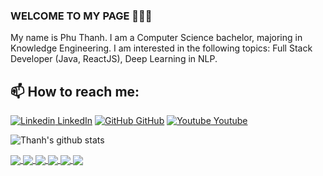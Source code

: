 ### WELCOME TO MY PAGE 👋👋👋
My name is Phu Thanh. I am a Computer Science bachelor, majoring in Knowledge Engineering. I am interested in the following topics: Full Stack Developer (Java, ReactJS), Deep Learning in NLP.<br>
## 📫 How to reach me: 

[![Linkedin](https://i.stack.imgur.com/gVE0j.png) LinkedIn](https://www.linkedin.com/in/phuthanhle/) [![GitHub](https://i.stack.imgur.com/tskMh.png) GitHub](https://github.com/LePhuThanh) [![Youtube]() Youtube](https://www.youtube.com/@hoamipubgm73)


![Thanh's github stats](https://github-readme-stats-git-masterrstaa-rickstaa.vercel.app/api?username=LePhuThanh&show_icons=true&theme=tokyonight&hide=contribs,prs,issues)

<a href="https://github.com/LePhuThanh/SpringMVC_CRUD_JSP/">
  <img align="center" src="https://github-readme-stats.anuraghazra1.vercel.app/api/pin/?username=LePhuThanh&repo=SpringMVC_CRUD_JSP&theme=radical" />
</a>  

<a href="https://github.com/LePhuThanh/Spring-boot-tutorial/">
  <img align="center" src="https://github-readme-stats.anuraghazra1.vercel.app/api/pin/?username=LePhuThanh&repo=Spring-boot-tutorial&theme=cobalt" />
</a>  

<a href="https://github.com/LePhuThanh/Project-react-basic/">
  <img align="center" src="https://github-readme-stats.anuraghazra1.vercel.app/api/pin/?username=LePhuThanh&repo=Project-react-basic&theme=merko" />
</a>

<a href="https://github.com/LePhuThanh/tutorial-typescript/">
  <img align="center" src="https://github-readme-stats.anuraghazra1.vercel.app/api/pin/?username=LePhuThanh&repo=tutorial-typescript&theme=gruvbox" />
</a>    

<a href="https://github.com/LePhuThanh/demoDocker/">
  <img align="center" src="https://github-readme-stats.anuraghazra1.vercel.app/api/pin/?username=LePhuThanh&repo=demoDocker&theme=onedark" />
</a>    


<a href="https://github.com/LePhuThanh/chatterbot/">
  <img align="center" src="https://github-readme-stats.anuraghazra1.vercel.app/api/pin/?username=LePhuThanh&repo=chatterbot&theme=synthwave" />
</a>   
<!--Reference: https://github.com/anuraghazra/github-readme-stats-->
